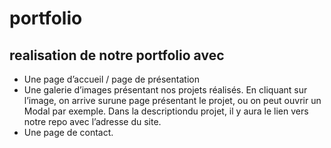 # portfolio
## realisation de notre portfolio avec 
* Une page d’accueil / page de présentation
* Une galerie d’images présentant nos projets réalisés. En cliquant sur l’image, on arrive surune page présentant le projet, ou on peut ouvrir un Modal par exemple. Dans la descriptiondu projet, il y aura le lien vers notre repo avec l’adresse du site.
* Une page de contact.

